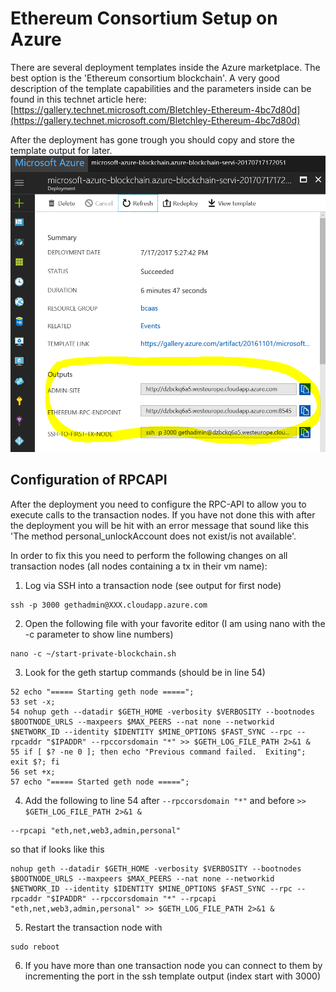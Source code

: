 # Ethereum Consortium Setup on Azure
There are several deployment templates inside the Azure marketplace. The best option is the 'Ethereum consortium blockchain'. A very good description of the template capabilities and the parameters inside can be found in this technet article here:
[https://gallery.technet.microsoft.com/Bletchley-Ethereum-4bc7d80d](https://gallery.technet.microsoft.com/Bletchley-Ethereum-4bc7d80d)

After the deployment has gone trough you should copy and store the template output for later.
![High level setup](./images/deploytemplateoutput.png)

## Configuration of RPCAPI
After the deployment you need to configure the RPC-API to allow you to execute calls to the transaction nodes. If you have not done this with after the deployment you will be hit with an error message that sound like this 'The method personal_unlockAccount does not exist/is not available'.

In order to fix this you need to perform the following changes on all transaction nodes (all nodes containing a tx in their vm name):
1. Log via SSH into a transaction node (see output for first node)
~~~
ssh -p 3000 gethadmin@XXX.cloudapp.azure.com
~~~
2. Open the following file with your favorite editor (I am using nano with the -c parameter to show line numbers)
~~~
nano -c ~/start-private-blockchain.sh
~~~~
3. Look for the geth startup commands (should be in line 54)
~~~
52 echo "===== Starting geth node =====";
53 set -x;
54 nohup geth --datadir $GETH_HOME -verbosity $VERBOSITY --bootnodes $BOOTNODE_URLS --maxpeers $MAX_PEERS --nat none --networkid $NETWORK_ID --identity $IDENTITY $MINE_OPTIONS $FAST_SYNC --rpc --rpcaddr "$IPADDR" --rpccorsdomain "*" >> $GETH_LOG_FILE_PATH 2>&1 &
55 if [ $? -ne 0 ]; then echo "Previous command failed.  Exiting"; exit $?; fi
56 set +x;
57 echo "===== Started geth node =====";
~~~
4. Add the following to line 54 after `--rpccorsdomain "*"` and before `>> $GETH_LOG_FILE_PATH 2>&1 &`
~~~
--rpcapi "eth,net,web3,admin,personal"
~~~
so that if looks like this
~~~
nohup geth --datadir $GETH_HOME -verbosity $VERBOSITY --bootnodes $BOOTNODE_URLS --maxpeers $MAX_PEERS --nat none --networkid $NETWORK_ID --identity $IDENTITY $MINE_OPTIONS $FAST_SYNC --rpc --rpcaddr "$IPADDR" --rpccorsdomain "*" --rpcapi "eth,net,web3,admin,personal" >> $GETH_LOG_FILE_PATH 2>&1 &
~~~
5. Restart the transaction node with 
~~~
sudo reboot
~~~
6. If you have more than one transaction node you can connect to them by incrementing the port in the ssh template output (index start with 3000)
